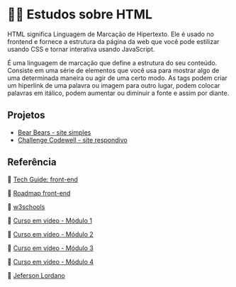 # :technologist: Estudos sobre HTML

HTML significa Linguagem de Marcação de Hipertexto. Ele é usado no frontend e fornece a estrutura da página da web que você pode estilizar usando CSS e tornar interativa usando JavaScript.

É uma linguagem de marcação que define a estrutura do seu conteúdo. Consiste em uma série de elementos que você usa para mostrar algo de uma determinada maneira ou agir de uma certo modo. As tags podem criar um hiperlink de uma palavra ou imagem para outro lugar, podem colocar palavras em itálico, podem aumentar ou diminuir a fonte e assim por diante.

## Projetos
- [Bear Bears - site simples](https://userdajheni.github.io/estudos-html/projetos/projeto1/main.html)
- [Challenge Codewell - site respondivo](https://userdajheni.github.io/estudos-html/projetos/projeto2/index.html)

## Referência

:diamond_shape_with_a_dot_inside: [Tech Guide: front-end](https://techguide.sh/pt-BR/path/front-end/html-fundamentals/)

:diamond_shape_with_a_dot_inside: [Roadmap front-end](https://roadmap.sh/frontend)

:diamond_shape_with_a_dot_inside: [w3schools](https://www.w3schools.com/)

:diamond_shape_with_a_dot_inside: [Curso em vídeo - Módulo 1](https://www.cursoemvideo.com/curso/html5-css3-modulo1/)

:diamond_shape_with_a_dot_inside: [Curso em vídeo - Módulo 2](https://www.cursoemvideo.com/curso/curso-html5-e-css3-modulo-2-de-5-40-horas/)

:diamond_shape_with_a_dot_inside: [Curso em vídeo - Módulo 3](https://www.cursoemvideo.com/curso/curso-html5-e-css3-modulo-3-de-5-40-horas/)

:diamond_shape_with_a_dot_inside: [Curso em vídeo - Módulo 4](https://www.cursoemvideo.com/curso/curso-html5-e-css3-modulo-4-de-5-40-horas/)

:diamond_shape_with_a_dot_inside: [Jeferson Lordano](jetersonlordano.com.br)
